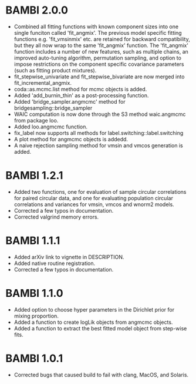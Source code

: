 # BAMBI 2.0.0
* Combined all fitting functions with known component sizes into one single funciton called 'fit_angmix'. The previous model specific fitting functions e.g. 'fit_vmsinmix' etc. are retained for backward compatibility, but they all now wrap to the same 'fit_angmix' function. The 'fit_angmix' function includes a number of new features, such as  multiple chains, an improved auto-tuning algorithm, permutation sampling, and option to impose restrictions on the component specific covariance parameters (such as fitting product mixtures).
* fit_stepwise_univariate and fit_stepwise_bivariate are now merged into fit_incremental_angmix.
* coda::as.mcmc.list method for mcmc objects is added.
* Added 'add_burnin_thin' as a post-processing function.
* Added 'bridge_sampler.angmcmc' method for bridgesampling::bridge_sampler
* WAIC computation is now done through the S3 method waic.angmcmc from package loo.
* Added loo.angmcmc function.
* fix_label now supports all methods for label.switching::label.switching
* A plot method for angmcmc objects is addedd.
* A naive rejection sampling method for vmsin and vmcos generation is added.


# BAMBI 1.2.1
* Added two functions, one for evaluation of sample circular correlations for paired circular data, and one for evaluating population circular correlations and variances for vmsin, vmcos and wnorm2 models.
* Corrected a few typos in documentation. 
* Corrected valgrind memory errors.


# BAMBI 1.1.1
* Added arXiv link to vignette in DESCRIPTION.
* Added native routine registration.
* Corrected a few typos in documentation. 


# BAMBI 1.1.0
* Added option to choose hyper parameters in the Dirichlet prior for mixing proportion.  
* Added a function to create logLik objects from angmcmc objects.
* Added a function to extract the best fitted model object from step-wise fits.


# BAMBI 1.0.1
* Corrected bugs that caused build to fail with clang, MacOS, and Solaris.
